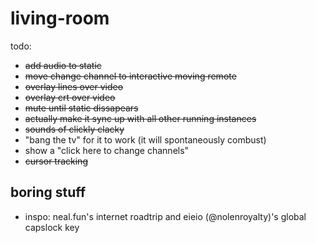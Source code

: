 # living-room
todo: 
- ~~add audio to static~~
- ~~move change channel to interactive moving remote~~
- ~~overlay lines over video~~
- ~~overlay crt over video~~
- ~~mute until static dissapears~~
- ~~actually make it sync up with all other running instances~~
- ~~sounds of clickly clacky~~
- "bang the tv" for it to work (it will spontaneously combust)
- show a "click here to change channels"
- ~~cursor tracking~~

## boring stuff
- inspo: neal.fun's internet roadtrip and eieio (@nolenroyalty)'s global capslock key
